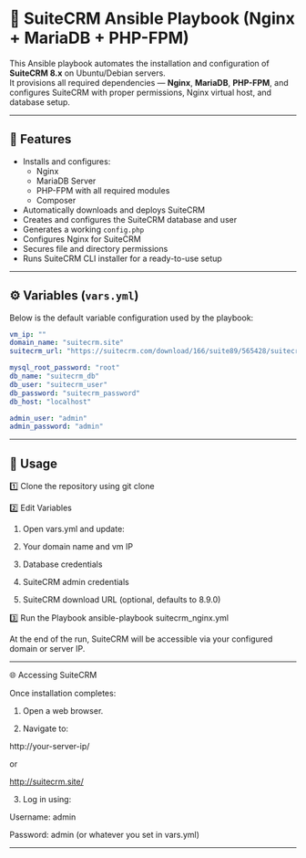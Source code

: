 # 🧩 SuiteCRM Ansible Playbook (Nginx + MariaDB + PHP-FPM)

This Ansible playbook automates the installation and configuration of **SuiteCRM 8.x** on Ubuntu/Debian servers.  
It provisions all required dependencies — **Nginx**, **MariaDB**, **PHP-FPM**, and configures SuiteCRM with proper permissions, Nginx virtual host, and database setup.

---

## 🚀 Features

- Installs and configures:
  - Nginx
  - MariaDB Server
  - PHP-FPM with all required modules
  - Composer
- Automatically downloads and deploys SuiteCRM
- Creates and configures the SuiteCRM database and user
- Generates a working `config.php`
- Configures Nginx for SuiteCRM
- Secures file and directory permissions
- Runs SuiteCRM CLI installer for a ready-to-use setup

---

## ⚙️ Variables (`vars.yml`)

Below is the default variable configuration used by the playbook:

```yaml
vm_ip: ""
domain_name: "suitecrm.site"
suitecrm_url: "https://suitecrm.com/download/166/suite89/565428/suitecrm-8-9-0.zip"

mysql_root_password: "root"
db_name: "suitecrm_db"
db_user: "suitecrm_user"
db_password: "suitecrm_password"
db_host: "localhost"

admin_user: "admin"
admin_password: "admin"
```
---

## 🔧 Usage
1️⃣ Clone the repository using git clone 

2️⃣ Edit Variables

1. Open vars.yml and update:

2. Your domain name and vm IP

3. Database credentials

4. SuiteCRM admin credentials

5. SuiteCRM download URL (optional, defaults to 8.9.0)

3️⃣ Run the Playbook
ansible-playbook suitecrm_nginx.yml

At the end of the run, SuiteCRM will be accessible via your configured domain or server IP.

---

🌐 Accessing SuiteCRM

Once installation completes:

1. Open a web browser.

2. Navigate to:

http://your-server-ip/

or

http://suitecrm.site/


3. Log in using:

Username: admin

Password: admin (or whatever you set in vars.yml)

---

